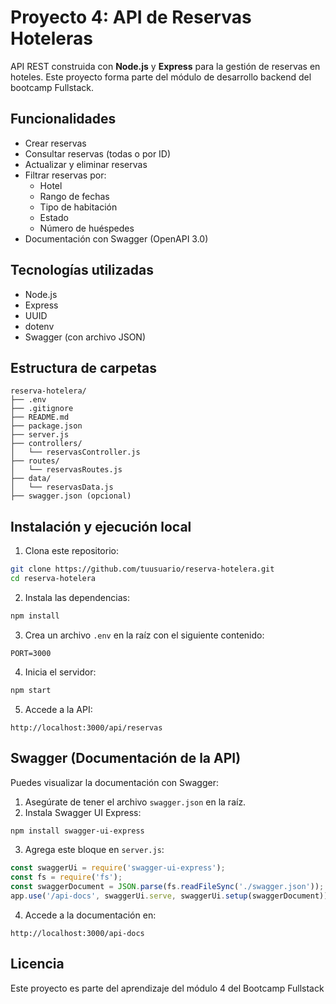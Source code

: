 # Proyecto 4: API de Reservas Hoteleras

API REST construida con **Node.js** y **Express** para la gestión de reservas en hoteles. Este proyecto forma parte del módulo de desarrollo backend del bootcamp Fullstack.

## Funcionalidades

- Crear reservas
- Consultar reservas (todas o por ID)
- Actualizar y eliminar reservas
- Filtrar reservas por:
  - Hotel
  - Rango de fechas
  - Tipo de habitación
  - Estado
  - Número de huéspedes
- Documentación con Swagger (OpenAPI 3.0)

##  Tecnologías utilizadas

- Node.js
- Express
- UUID
- dotenv
- Swagger (con archivo JSON)

##  Estructura de carpetas

```
reserva-hotelera/
├── .env
├── .gitignore
├── README.md
├── package.json
├── server.js
├── controllers/
│   └── reservasController.js
├── routes/
│   └── reservasRoutes.js
├── data/
│   └── reservasData.js
├── swagger.json (opcional)
```

##  Instalación y ejecución local

1. Clona este repositorio:

```bash
git clone https://github.com/tuusuario/reserva-hotelera.git
cd reserva-hotelera
```

2. Instala las dependencias:

```bash
npm install
```

3. Crea un archivo `.env` en la raíz con el siguiente contenido:

```
PORT=3000
```

4. Inicia el servidor:

```bash
npm start
```

5. Accede a la API:

```
http://localhost:3000/api/reservas
```

##  Swagger (Documentación de la API)

Puedes visualizar la documentación con Swagger:

1. Asegúrate de tener el archivo `swagger.json` en la raíz.
2. Instala Swagger UI Express:

```bash
npm install swagger-ui-express
```

3. Agrega este bloque en `server.js`:

```js
const swaggerUi = require('swagger-ui-express');
const fs = require('fs');
const swaggerDocument = JSON.parse(fs.readFileSync('./swagger.json'));
app.use('/api-docs', swaggerUi.serve, swaggerUi.setup(swaggerDocument));
```

4. Accede a la documentación en:

```
http://localhost:3000/api-docs
```

##  Licencia

Este proyecto es parte del aprendizaje del módulo 4 del Bootcamp Fullstack 
